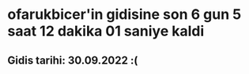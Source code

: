 # ofarukbicer'in gidisine son 6 gun 5 saat 12 dakika 01 saniye kaldi

## Gidis tarihi: 30.09.2022 :(